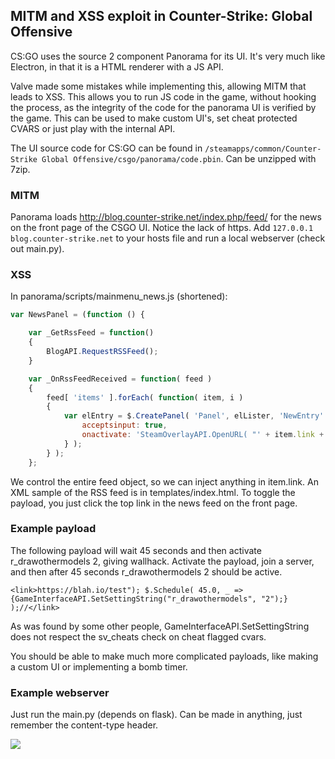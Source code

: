 ## MITM and XSS exploit in Counter-Strike: Global Offensive
CS:GO uses the source 2 component Panorama for its UI. It's very much like Electron, in that it is a HTML renderer with a JS API. 

Valve made some mistakes while implementing this, allowing MITM that leads to XSS. This allows you to run JS code in the game, without hooking the process, as the integrity of the code for the panorama UI is verified by the game. This can be used to make custom UI's, set cheat protected CVARS or just play with the internal API.

The UI source code for CS:GO can be found in ```/steamapps/common/Counter-Strike Global Offensive/csgo/panorama/code.pbin```. Can be unzipped with 7zip.

### MITM
Panorama loads http://blog.counter-strike.net/index.php/feed/ for the news on the front page of the CSGO UI. Notice the lack of https. Add ```127.0.0.1 blog.counter-strike.net``` to your hosts file and run a local webserver (check out main.py).

### XSS
In panorama/scripts/mainmenu_news.js (shortened):
```javascript
var NewsPanel = (function () {

	var _GetRssFeed = function()
	{
		BlogAPI.RequestRSSFeed();
	}

	var _OnRssFeedReceived = function( feed )
	{
		feed[ 'items' ].forEach( function( item, i )
		{
			var elEntry = $.CreatePanel( 'Panel', elLister, 'NewEntry' + i, {
				acceptsinput: true,
				onactivate: 'SteamOverlayAPI.OpenURL( "' + item.link + '" );'
			} );
		} );
	};
```

We control the entire feed object, so we can inject anything in item.link. An XML sample of the RSS feed is in templates/index.html. To toggle the payload, you just click the top link in the news feed on the front page.

### Example payload
The following payload will wait 45 seconds and then activate r_drawothermodels 2, giving wallhack. Activate the payload, join a server, and then after 45 seconds r_drawothermodels 2 should be active. 

```		
<link>https://blah.io/test"); $.Schedule( 45.0, _ => {GameInterfaceAPI.SetSettingString("r_drawothermodels", "2");} );//</link>
```
As was found by some other people, GameInterfaceAPI.SetSettingString does not respect the sv_cheats check on cheat flagged cvars.

You should be able to make much more complicated payloads, like making a custom UI or implementing a bomb timer.

### Example webserver
Just run the main.py (depends on flask). Can be made in anything, just remember the content-type header.

![](a.gif)